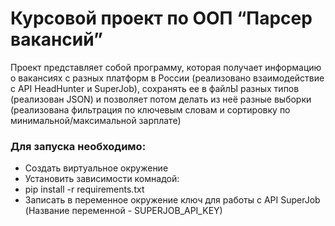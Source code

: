 # Курсовой проект по ООП “Парсер вакансий”
Проект представляет собой программу, которая получает информацию о вакансиях с разных платформ в России (реализовано взаимодействие с API HeadHunter и SuperJob),
сохранять ее в файлЫ разных типов (реализован JSON) и позволяет потом делать из неё разные выборки (реализована фильтрация по ключевым словам
и сортировку по минимальной/максимальной зарплате)
<h3>Для запуска необходимо:</h3>

- Cоздать виртуальное окружение
- Установить зависимости комнадой:
- pip install -r requirements.txt
- Записать в переменное окружение ключ для работы с API SuperJob (Название переменной - SUPERJOB_API_KEY)

